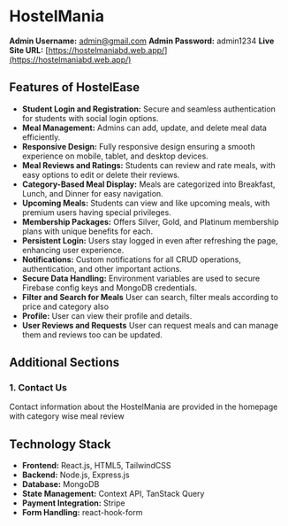 # HostelMania

**Admin Username:** admin@gmail.com 
**Admin Password:** admin1234
**Live Site URL:** [https://hostelmaniabd.web.app/](https://hostelmaniabd.web.app/)

## Features of HostelEase

- **Student Login and Registration:** Secure and seamless authentication for students with social login options.
- **Meal Management:** Admins can add, update, and delete meal data efficiently.
- **Responsive Design:** Fully responsive design ensuring a smooth experience on mobile, tablet, and desktop devices.
- **Meal Reviews and Ratings:** Students can review and rate meals, with easy options to edit or delete their reviews.
- **Category-Based Meal Display:** Meals are categorized into Breakfast, Lunch, and Dinner for easy navigation.
- **Upcoming Meals:** Students can view and like upcoming meals, with premium users having special privileges.
- **Membership Packages:** Offers Silver, Gold, and Platinum membership plans with unique benefits for each.
- **Persistent Login:** Users stay logged in even after refreshing the page, enhancing user experience.
- **Notifications:** Custom notifications for all CRUD operations, authentication, and other important actions.
- **Secure Data Handling:** Environment variables are used to secure Firebase config keys and MongoDB credentials.
- **Filter and Search for Meals** User can search, filter meals according to price and category also
- **Profile:** User can view their profile and details.
- **User Reviews and Requests** User can request meals and can manage them and reviews too can be updated.

## Additional Sections

### 1. Contact Us
Contact information about the HostelMania are provided in the homepage with category wise meal review


## Technology Stack

- **Frontend:** React.js, HTML5, TailwindCSS
- **Backend:** Node.js, Express.js
- **Database:** MongoDB
- **State Management:** Context API, TanStack Query
- **Payment Integration:** Stripe
- **Form Handling:** react-hook-form

